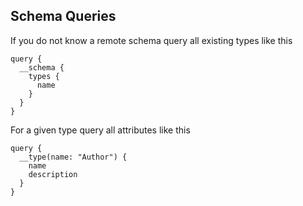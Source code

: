 ## Schema Queries

If you do not know a remote schema query all existing types like this

    query {
      __schema {
        types {
          name
        }
      }
    }

For a given type query all attributes like this

    query {
      __type(name: "Author") {
        name
        description
      }
    }
